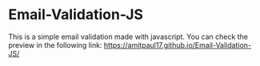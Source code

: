 # Email-Validation-JS
This is a simple email validation made with javascript. You can check the preview in the following link:
https://amitpaul17.github.io/Email-Validation-JS/
